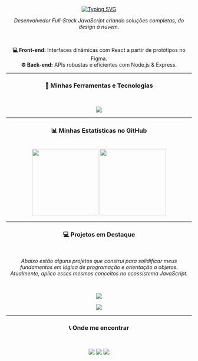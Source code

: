 <p align="center">
<a href="https://git.io/typing-svg"><img src="https://readme-typing-svg.herokuapp.com?font=Fira+Code&weight=500&size=24&duration=3000&pause=60000&color=A49FEE&background=FFFFFF00&center=true&vCenter=true&width=435&lines=Ol%C3%A1%2C+eu+sou+o+Rafael+Souto+" alt="Typing SVG" /></a>
</p>

<p align="center">
  <em>Desenvolvedor Full-Stack JavaScript criando soluções completas, do design à nuvem.</em>
</p>
<br>
<p align="center">
  <b>💻 Front-end:</b> Interfaces dinâmicas com React a partir de protótipos no Figma.<br>
  <b>⚙️ Back-end:</b> APIs robustas e eficientes com Node.js & Express.<br>
</p>

---

<h3 align="center">🚀 Minhas Ferramentas e Tecnologias</h3>
<br>
<p align="center">
  <img src="https://skillicons.dev/icons?i=html,css,js,ts,nodejs,react,express,mysql,docker,postman,figma" />
</p>

---

<h3 align="center">📊 Minhas Estatísticas no GitHub</h3>
<br>
<div align="center">
  <img height="180em" src="https://github-readme-stats-taupe-mu-92.vercel.app/api?username=RafaelxSouto&show_icons=true&theme=tokyonight&include_all_commits=true&count_private=true"/>
  <img height="180em" src="https://wakatime.com/share/@f10802a1-66fc-42ab-b92f-e4b075f67dd5/430354c1-c8ce-49fd-8044-7ea079bf7d2f.svg"/>
</div>

---

<h3 align="center">💻 Projetos em Destaque</h3>
<br>
<p align="center">
  <em>Abaixo estão alguns projetos que construí para solidificar meus fundamentos em lógica de programação e orientação a objetos. Atualmente, aplico esses mesmos conceitos no ecossistema JavaScript.</em>
</p>
<br>

<!-- PROJETO 1 -->
<p align="center">
  <a href="https://github.com/RafaelxSouto/estacionamento-rsm">
    <img src="https://github-readme-stats-taupe-mu-92.vercel.app/api/pin/?username=RafaelxSouto&repo=estacionamento-rsm&theme=tokyonight&show_owner=true" />
  </a>
</p>

<!-- PROJETO 2 -->
<p align="center">
  <a href="https://github.com/RafaelxSouto/lista-contato-rsm">
    <img src="https://github-readme-stats-taupe-mu-92.vercel.app/api/pin/?username=RafaelxSouto&repo=lista-contato-rsm&theme=tokyonight&show_owner=true" />
  </a>
</p>

---

<h3 align="center">📞 Onde me encontrar</h3>
<br>
<p align="center">
  <a href="https://linkedin.com/in/rafaelsouto" target="\_blank"><img src="https://img.shields.io/badge/LinkedIn-0A66C2?style=for-the-badge&logo=linkedin&logoColor=white" /></a>
  <a href="mailto:rafaelsouto@proton.me"><img src="https://img.shields.io/badge/ProtonMail-8B89CC?style=for-the-badge&logo=protonmail&logoColor=white" /></a>
  <a href="https://rafaelsouto.tech" target="\_blank"><img src="https://img.shields.io/badge/Meu%20Portfólio-3B3B3B?style=for-the-badge&logo=firefox%20browser&logoColor=white" /></a>
</p>

